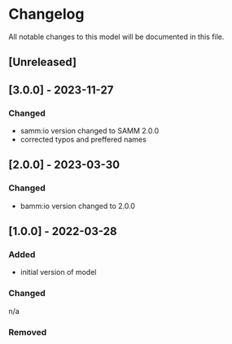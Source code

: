 # Changelog
All notable changes to this model will be documented in this file.

## [Unreleased]

## [3.0.0] - 2023-11-27
### Changed
- samm:io version changed to SAMM 2.0.0
- corrected typos and preffered names

## [2.0.0] - 2023-03-30
### Changed
- bamm:io version changed to 2.0.0

## [1.0.0] - 2022-03-28
### Added
- initial version of model

### Changed
n/a

### Removed

